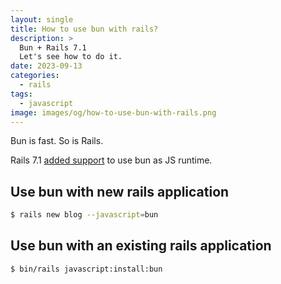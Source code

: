 ```yaml
---
layout: single
title: How to use bun with rails?
description: >
  Bun + Rails 7.1
  Let's see how to do it.
date: 2023-09-13
categories:
  - rails
tags:
  - javascript
image: images/og/how-to-use-bun-with-rails.png
---
```


Bun is fast. So is Rails.

Rails 7.1 [added support](https://github.com/rails/jsbundling-rails/pull/167) to use bun as JS runtime.

## Use bun with new rails application

```bash
$ rails new blog --javascript=bun
```

## Use bun with an existing rails application

```bash
$ bin/rails javascript:install:bun
```
